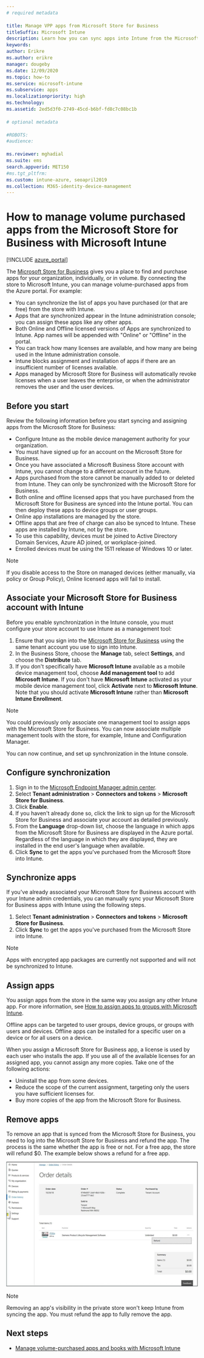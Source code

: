 ```yaml
---
# required metadata

title: Manage VPP apps from Microsoft Store for Business 
titleSuffix: Microsoft Intune
description: Learn how you can sync apps into Intune from the Microsoft Store for Business.
keywords:
author: Erikre
ms.author: erikre
manager: dougeby
ms.date: 12/09/2020
ms.topic: how-to
ms.service: microsoft-intune
ms.subservice: apps
ms.localizationpriority: high
ms.technology:
ms.assetid: 2ed5d3f0-2749-45cd-b6bf-fd8c7c08bc1b

# optional metadata

#ROBOTS:
#audience:

ms.reviewer: mghadial
ms.suite: ems
search.appverid: MET150
#ms.tgt_pltfrm:
ms.custom: intune-azure, seoapril2019
ms.collection: M365-identity-device-management
---
```


# How to manage volume purchased apps from the Microsoft Store for Business with Microsoft Intune

[!INCLUDE [azure_portal](../includes/azure_portal.md)]

The [Microsoft Store for Business](https://www.microsoft.com/business-store) gives you a place to find and purchase apps for your organization, individually, or in volume. By connecting the store to Microsoft Intune, you can manage volume-purchased apps from the Azure portal. For example:

* You can synchronize the list of apps you have purchased (or that are free) from the store with Intune.
* Apps that are synchronized appear in the Intune administration console; you can assign these apps like any other apps.
* Both Online and Offline licensed versions of Apps are synchronized to Intune. App names will be appended with "Online" or "Offline" in the portal.
* You can track how many licenses are available, and how many are being used in the Intune administration console.
* Intune blocks assignment and installation of apps if there are an insufficient number of licenses available.
* Apps managed by Microsoft Store for Business will automatically revoke licenses when a user leaves the enterprise, or when the administrator removes the user and the user devices.

## Before you start

Review the following information before you start syncing and assigning apps from the Microsoft Store for Business:

- Configure Intune as the mobile device management authority for your organization.
- You must have signed up for an account on the Microsoft Store for Business.
- Once you have associated a Microsoft Business Store account with Intune, you cannot change to a different account in the future.
- Apps purchased from the store cannot be manually added to or deleted from Intune. They can only be synchronized with the Microsoft Store for Business.
- Both online and offline licensed apps that you have purchased from the Microsoft Store for Business are synced into the Intune portal. You can then deploy these apps to device groups or user groups.
- Online app installations are managed by the store.
- Offline apps that are free of charge can also be synced to Intune. These apps are installed by Intune, not by the store.
- To use this capability, devices must be joined to Active Directory Domain Services, Azure AD joined, or workplace-joined.
- Enrolled devices must be using the 1511 release of Windows 10 or later.

> [!NOTE]
> If you disable access to the Store on managed devices (either manually, via policy or Group Policy), Online licensed apps will fail to install.

## Associate your Microsoft Store for Business account with Intune

Before you enable synchronization in the Intune console, you must configure your store account to use Intune as a management tool:

1. Ensure that you sign into the [Microsoft Store for Business](https://www.microsoft.com/business-store) using the same tenant account you use to sign into Intune.
2. In the Business Store, choose the **Manage** tab, select **Settings**, and choose the **Distribute** tab.
3. If you don't specifically have **Microsoft Intune** available as a mobile device management tool, choose **Add management tool** to add **Microsoft Intune**. If you don't have **Microsoft Intune** activated as your mobile device management tool, click **Activate** next to **Microsoft Intune**. Note that you should activate **Microsoft Intune** rather than **Microsoft Intune Enrollment**.

> [!NOTE]
> You could previously only associate one management tool to assign apps with the Microsoft Store for Business. You can now associate multiple management tools with the store, for example, Intune and Configuration Manager.

You can now continue, and set up synchronization in the Intune console.

## Configure synchronization

1. Sign in to the [Microsoft Endpoint Manager admin center](https://go.microsoft.com/fwlink/?linkid=2109431).
2. Select **Tenant administration** > **Connectors and tokens** > **Microsoft Store for Business**.
3. Click **Enable**.
4. If you haven't already done so, click the link to sign up for the Microsoft Store for Business and associate your account as detailed previously.
5. From the **Language** drop-down list, choose the language in which apps from the Microsoft Store for Business are displayed in the Azure portal. Regardless of the language in which they are displayed, they are installed in the end user's language when available.
6. Click **Sync** to get the apps you've purchased from the Microsoft Store into Intune.

## Synchronize apps
If you've already associated your Microsoft Store for Business account with your Intune admin credentials, you can manually sync your Microsoft Store for Business apps with Intune using the following steps.

1. Select **Tenant administration** > **Connectors and tokens** > **Microsoft Store for Business**.
2. Click **Sync** to get the apps you've purchased from the Microsoft Store into Intune.

> [!NOTE]
> Apps with encrypted app packages are currently not supported and will not be synchronized to Intune.

## Assign apps

You assign apps from the store in the same way you assign any other Intune app. For more information, see [How to assign apps to groups with Microsoft Intune](apps-deploy.md).

Offline apps can be targeted to user groups, device groups, or groups with users and devices.
Offline apps can be installed for a specific user on a device or for all users on a device.

When you assign a Microsoft Store for Business app, a license is used by each user who installs the app. If you use all of the available licenses for an assigned app, you cannot assign any more copies. Take one of the following actions:

* Uninstall the app from some devices.
* Reduce the scope of the current assignment, targeting only the users you have sufficient licenses for.
* Buy more copies of the app from the Microsoft Store for Business.

## Remove apps

To remove an app that is synced from the Microsoft Store for Business, you need to log into the Microsoft Store for Business and refund the app. The process is the same whether the app is free or not. For a free app, the store will refund $0. The example below shows a refund for a free app. 

![Screenshot of remove app details](./media/windows-store-for-business/microsoft-store-for-business-01.png)

> [!NOTE]
> Removing an app's visibility in the private store won't keep Intune from syncing the app. You must refund the app to fully remove the app.

## Next steps

* [Manage volume-purchased apps and books with Microsoft Intune](vpp-apps.md)
